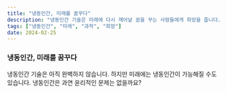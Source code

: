 ```yaml
---
title: "냉동인간, 미래를 꿈꾸다"
description: "냉동인간 기술은 미래에 다시 깨어날 꿈을 꾸는 사람들에게 희망을 줍니다. 냉동인간은 과연 가능할까요?"
tags: ["냉동인간", "미래", "과학", "희망"]
date: 2024-02-25
---
```


### 냉동인간, 미래를 꿈꾸다

냉동인간 기술은 아직 완벽하지 않습니다.
하지만 미래에는 냉동인간이 가능해질 수도 있습니다.
냉동인간은 과연 윤리적인 문제는 없을까요?
